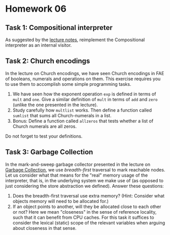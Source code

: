 # Homework 06

## Task 1: Compositional interpreter

As suggested by the [lecture notes](https://github.com/ps-tuebingen-courses/pl1-2018/blob/master/lecturenotes/12-syntacticvsmeta.scala#L51), reimplement the Compositional interpreter as an internal visitor.

## Task 2: Church encodings

In the lecture on Church encodings, we have seen Church encodings in FAE of booleans, numerals and operations on them.  This exercise requires you to use them to accomplish some simple programming tasks.

1. We have seen how the exponent operation `exp` is defined in terms of `mult` and `one`.  Give a similar definition of `mult` in terms of `add` and `zero` (unlike the one presented in the lecture).
2. Study carefully how `multlist` works.  Then define a function called `sumlist` that sums all Church-numerals in a list.
3. Bonus: Define a function called `allzeros` that tests whether a list of Church numerals are all zeros.

Do not forget to test your definitions.

## Task 3: Garbage Collection

In the mark-and-sweep garbage collector presented in the lecture on
[Garbage Collection](https://github.com/ps-tuebingen-courses/pl1-2018/blob/master/lecturenotes/11-gc.scala), we use _breadth-first_
traversal to mark reachable nodes. Let us consider what that means for the "real" memory usage of the interpreter, that is, in the underlying
system we make use of (as opposed to just considering the store abstraction we defined).
Answer these questions:

1. Does the breadth-first traversal use extra memory? (Hint: Consider what objects memory will need to be allocated for.)
2. If an object points to another, will they be allocated close to each other or not?
   Here we mean "closeness" in the sense of reference locality, such that it can benefit from CPU caches.
   For this task it suffices to consider the lexical (static) scope of the relevant variables when arguing about closeness in that sense.

